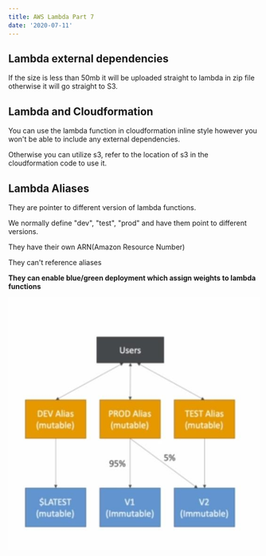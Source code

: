 ```yaml
---
title: AWS Lambda Part 7
date: '2020-07-11'
---
```


## Lambda external dependencies

If the size is less than 50mb it will be uploaded straight to lambda in zip file otherwise it will go straight to S3.

## Lambda and Cloudformation

You can use the lambda function in cloudformation inline style however you won't be able to include any external dependencies.

Otherwise you can utilize s3, refer to the location of s3 in the cloudformation code to use it.

## Lambda Aliases

They are pointer to different version of lambda functions.

We normally define "dev", "test", "prod" and have them point to different versions.

They have their own ARN(Amazon Resource Number)

They can't reference aliases

**They can enable blue/green deployment which assign weights to lambda functions**

![alias](./alias.jpg)
